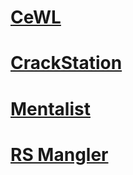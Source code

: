 # [CeWL](CeWL/README.md)
# [CrackStation](CrackStation/README.md)
# [Mentalist](Mentalist/README.md)
# [RS Mangler](RSMangler/README.md)